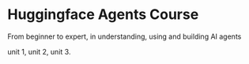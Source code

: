 # Huggingface Agents Course

From beginner to expert, in understanding, using and building AI agents

unit 1, unit 2, unit 3.


